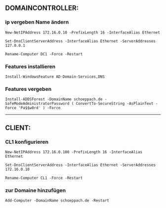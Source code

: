 ## DOMAINCONTROLLER:

### ip vergeben Name ändern

    New-NetIPAddress 172.16.0.10 -PrefixLength 16 -InterfaceAlias Ethernet
    
    Set-DnsClientServerAddress -InterfaceAlias Ethernet -ServerAddresses 127.0.0.1
    
    Rename-Computer DC1 -Force -Restart

### Features installieren

    Install-WindowsFeature AD-Domain-Services,DNS

### Features vergeben

    Install-ADDSForest -DomainName schoeppach.de -SafeModeAdministratorPassword ( ConvertTo-SecureString -AsPlainText -Force 'Pa$$w0rd' ) -Force

----------------------------------------

## CLIENT:

### CL1 konfigurieren

    New-NetIPAddress 172.16.0.100 -PrefixLength 16 -InterfaceAlias Ethernet
    
    Set-DnsClientServerAddress -InterfaceAlias Ethernet -ServerAddresses 172.16.0.10
    
    Rename-Computer CL1 -Force -Restart

### zur Domaine hinzufügen

    Add-Computer -DomainName schoeppach.de -Restart

